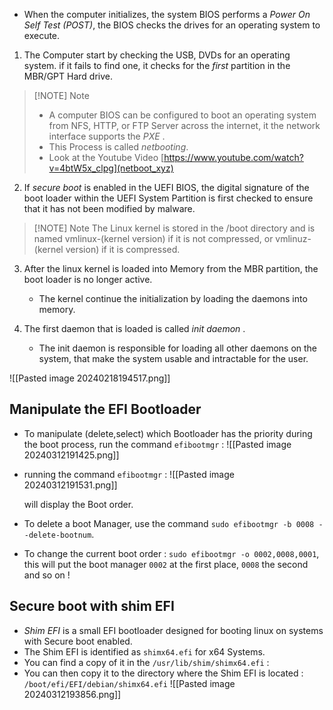 - When the computer initializes, the system BIOS performs a *Power On Self Test (POST)*, the BIOS checks the drives for an operating system to execute.
1.  The Computer start by checking the USB, DVDs for an operating system. if it fails to find one, it checks for the *first* partition in the MBR/GPT Hard drive.

> [!NOTE] Note
> - A computer BIOS can be configured to boot an operating system from NFS, HTTP, or FTP Server across the internet, it the network interface supports the *PXE* .
> - This Process is called *netbooting*.
> - Look at the Youtube Video [https://www.youtube.com/watch?v=4btW5x_clpg](netboot_xyz)

2.  If *secure boot* is enabled in the UEFI BIOS, the digital signature of the boot loader within the UEFI System Partition is first checked to ensure that it has not been modified by malware.


> [!NOTE] Note
> The Linux kernel is stored in the /boot directory and is named vmlinux-(kernel version) if it is not ­compressed, or vmlinuz-(kernel version) if it is compressed.


3. After the linux kernel is loaded into Memory from the MBR partition, the boot loader is no longer active.
	- The kernel continue the initialization by loading the daemons into memory.

4. The first daemon that is loaded is called *init daemon* .

	- The init daemon is responsible for loading all other daemons on the system, that make the system usable and intractable for the user.

![[Pasted image 20240218194517.png]]


## Manipulate the EFI Bootloader

- To manipulate (delete,select) which Bootloader has the priority during the boot process, run the command `efibootmgr` :
  ![[Pasted image 20240312191425.png]]

- running the command `efibootmgr` :
  ![[Pasted image 20240312191531.png]]
  
  will display the Boot order.

- To delete a boot Manager, use the command `sudo efibootmgr -b 0008 --delete-bootnum`.
- To change the current boot order : `sudo efibootmgr -o 0002,0008,0001`, this will put the boot manager `0002` at the first place, `0008` the second and so on !

## Secure boot with shim EFI

- *Shim EFI* is a small EFI bootloader designed for booting linux on systems with Secure boot enabled.
- The Shim EFI is identified as `shimx64.efi` for x64 Systems.
- You can find a copy of it in the `/usr/lib/shim/shimx64.efi` :
- You can then copy it to the directory where the Shim EFI is located : `/boot/efi/EFI/debian/shimx64.efi`
![[Pasted image 20240312193856.png]]

